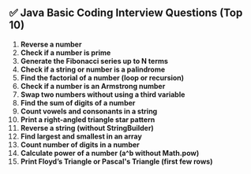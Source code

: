 
## ✅ Java Basic Coding Interview Questions (Top 10)

1. **Reverse a number**
2. **Check if a number is prime**
3. **Generate the Fibonacci series up to N terms**
4. **Check if a string or number is a palindrome**
5. **Find the factorial of a number (loop or recursion)**
6. **Check if a number is an Armstrong number**
7. **Swap two numbers without using a third variable**
8. **Find the sum of digits of a number**
9. **Count vowels and consonants in a string**
10. **Print a right-angled triangle star pattern**
11. **Reverse a string (without StringBuilder)**
12. **Find largest and smallest in an array**
13. **Count number of digits in a number**
14. **Calculate power of a number (a^b without Math.pow)**
15. **Print Floyd’s Triangle or Pascal's Triangle (first few rows)**
